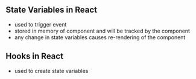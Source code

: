 ## State Variables in React
- used to trigger event
- stored in memory of component and will be tracked by the component
- any change in state variables causes re-rendering of the component

## Hooks in React
- used to create state variables
